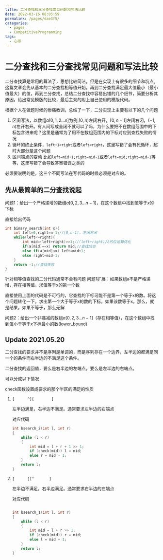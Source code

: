 ```yaml
---
title: 二分查找和三分查找常见问题和写法比较
date: 2022-03-16 08:05:59
permalink: /pages/dae3f5/
categories:
  - pages
  - CompetitiveProgramming
tags:
  - 心得
---
```

# 二分查找和三分查找常见问题和写法比较

二分查找算是常用的算法了，思想比较简洁，但是在实现上有很多的细节和坑点。这篇文章会先从基本的二分查找相等值开始，再到二分查找满足最大值最小（最小值最大）的值，再到三分查找，总结二分查找中容易出错的几个细节，简要分析其原因，给出常见模版的比较，最后主观的附上自己使用的模版代码。


根据个人在做题时候的惨痛教训，总结了一下，二分实现上主要有以下的几个问题
1. 区间写法，以数组$a[0,1,2...n]$为例,$[0,n)$左闭右开，$[0,n-1]$左闭右闭，$(-1,n)$左开右开。有人问写成全闭不就可以了吗，为什么要把不在数组范围中的下标包含进来呢？这里是通常为了用不在数组范围内的下标对应到查找失败的情况
2. 循环的终止条件，`left+1<right`或者`left<right`，这里写错了会有死循环，超时大部分是这个问题
3. 区间端点的变动 比如`left=mid+1;right=mid-1`或者`left=mid;right=mid-1`等等，这里写错了会导致答案错误之类的


必须要说明的是，这三个不同写法在写代码的时候必须是对应的。
## 先从最简单的二分查找说起
问题1：给出一个严格递增的数组$a[0,2,3...n-1]$，在这个数组中找到值等于$x$的下标

直接给出代码
``` cpp
int binary_search(int x){
    int left=0,right=n-1;//[0,n-1]，左闭右闭
    while(left<=right){
        int mid=(left+right)>>1;//(left+right)/2的位运算优化
        if(a[mid]==x) return mid;//查找成功
        else if(a[mid]<x) left=mid+1;
        else right=mid-1;
    }
    return -1;//查找失败
}

```
针对相等值查找的二分代码通常不会有问题
问题1扩展：如果数组a不是严格递增，存在相等值，求值等于x的第一个数

直接使用上面的代码是不可行的，它查找的下标可能不是第一个等于x的数。将这个问题转化一下，求出第一个大于等于x的数的下标，如果该数等于x，那么，就是结果，如果不等于，那么无解

问题2：给出一个非递减的数组$a[0,2,3...n-1]$（存在相等值），在这个数组中找到值小于等于$x$下标最小的数(lower_bound)





## Update 2021.05.20

二分查找的要求并不是序列是单调的，而是序列存在一个边界，左半边的都满足同一个的条件而右半边的不满足这个条件。

二分查找的返回值，要么是右半边的左端点，要么是左半边的右端点。

可以分成以下情况

check函数设置成要求的那个半区的满足的性质

1. `[      ^][        ]`

   左半边满足，右半边不满足。通常要求左半边的右端点
   
   对应代码
   
   ```cpp
   int bsearch_2(int l, int r)
   {
       while (l < r)
       {
           int mid = l + r + 1 >> 1;
           if (check(mid)) l = mid;
           else r = mid - 1;
       }
       return l;
   }
   ```
   
   
   
2. `[      ][^       ]`

   左半边不满足，右半边满足。通常要求右半边的左端点

   对应代码

   ```cpp
   
   int bsearch_1(int l, int r)
   {
       while (l < r)
       {
           int mid = l + r >> 1;
           if (check(mid)) r = mid;
           else l = mid + 1;
       }
       return l;
   }
   ```



